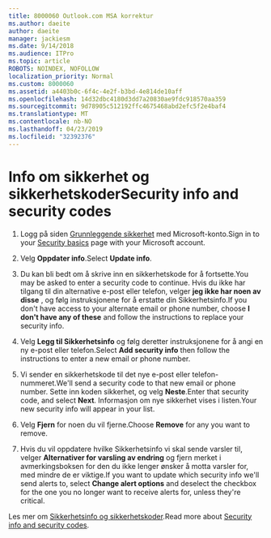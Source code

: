 ```yaml
---
title: 8000060 Outlook.com MSA korrektur
ms.author: daeite
author: daeite
manager: jackiesm
ms.date: 9/14/2018
ms.audience: ITPro
ms.topic: article
ROBOTS: NOINDEX, NOFOLLOW
localization_priority: Normal
ms.custom: 8000060
ms.assetid: a4403b0c-6f4c-4e2f-b3bd-4e814de10aff
ms.openlocfilehash: 14d32dbc4180d3dd7a20830ae9fdc918570aa359
ms.sourcegitcommit: 9d78905c512192ffc4675468abd2efc5f2e4baf4
ms.translationtype: MT
ms.contentlocale: nb-NO
ms.lasthandoff: 04/23/2019
ms.locfileid: "32392376"
---
```

# <a name="security-info-and-security-codes"></a><span data-ttu-id="f237e-102">Info om sikkerhet og sikkerhetskoder</span><span class="sxs-lookup"><span data-stu-id="f237e-102">Security info and security codes</span></span>

1. <span data-ttu-id="f237e-103">Logg på siden [Grunnleggende sikkerhet](https://account.microsoft.com/security) med Microsoft-konto.</span><span class="sxs-lookup"><span data-stu-id="f237e-103">Sign in to your [Security basics](https://account.microsoft.com/security) page with your Microsoft account.</span></span> 
    
2. <span data-ttu-id="f237e-104">Velg **Oppdater info**.</span><span class="sxs-lookup"><span data-stu-id="f237e-104">Select **Update info**.</span></span> 
    
3. <span data-ttu-id="f237e-105">Du kan bli bedt om å skrive inn en sikkerhetskode for å fortsette.</span><span class="sxs-lookup"><span data-stu-id="f237e-105">You may be asked to enter a security code to continue.</span></span> <span data-ttu-id="f237e-106">Hvis du ikke har tilgang til din alternative e-post eller telefon, velger **jeg ikke har noen av disse** , og følg instruksjonene for å erstatte din Sikkerhetsinfo.</span><span class="sxs-lookup"><span data-stu-id="f237e-106">If you don't have access to your alternate email or phone number, choose **I don't have any of these** and follow the instructions to replace your security info.</span></span> 
    
4. <span data-ttu-id="f237e-107">Velg **Legg til Sikkerhetsinfo** og følg deretter instruksjonene for å angi en ny e-post eller telefon.</span><span class="sxs-lookup"><span data-stu-id="f237e-107">Select **Add security info** then follow the instructions to enter a new email or phone number.</span></span> 
    
5. <span data-ttu-id="f237e-108">Vi sender en sikkerhetskode til det nye e-post eller telefon-nummeret.</span><span class="sxs-lookup"><span data-stu-id="f237e-108">We'll send a security code to that new email or phone number.</span></span> <span data-ttu-id="f237e-109">Sette inn koden sikkerhet, og velg **Neste**.</span><span class="sxs-lookup"><span data-stu-id="f237e-109">Enter that security code, and select **Next**.</span></span> <span data-ttu-id="f237e-110">Informasjon om nye sikkerhet vises i listen.</span><span class="sxs-lookup"><span data-stu-id="f237e-110">Your new security info will appear in your list.</span></span> 
    
6. <span data-ttu-id="f237e-111">Velg **Fjern** for noen du vil fjerne.</span><span class="sxs-lookup"><span data-stu-id="f237e-111">Choose **Remove** for any you want to remove.</span></span> 
    
7. <span data-ttu-id="f237e-112">Hvis du vil oppdatere hvilke Sikkerhetsinfo vi skal sende varsler til, velger **Alternativer for varsling av endring** og fjern merket i avmerkingsboksen for den du ikke lenger ønsker å motta varsler for, med mindre de er viktige.</span><span class="sxs-lookup"><span data-stu-id="f237e-112">If you want to update which security info we'll send alerts to, select **Change alert options** and deselect the checkbox for the one you no longer want to receive alerts for, unless they're critical.</span></span> 
    
<span data-ttu-id="f237e-113">Les mer om [Sikkerhetsinfo og sikkerhetskoder](https://support.microsoft.com/help/12428/).</span><span class="sxs-lookup"><span data-stu-id="f237e-113">Read more about [Security info and security codes](https://support.microsoft.com/help/12428/).</span></span>
  

